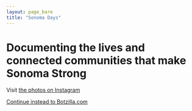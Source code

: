 ```yaml
---
layout: page_bare
title: "Sonoma Days"
---
```


<h1>Documenting the lives and connected communities that make Sonoma Strong</h1>

Visit <a href="https://www.instagram.com/sonoma_days/">the photos on Instagram</a>

<a href="https://www.botzilla.com/">Continue instead to Botzilla.com</a>

